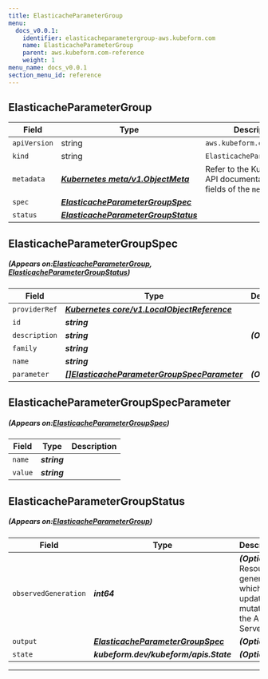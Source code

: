 ```yaml
---
title: ElasticacheParameterGroup
menu:
  docs_v0.0.1:
    identifier: elasticacheparametergroup-aws.kubeform.com
    name: ElasticacheParameterGroup
    parent: aws.kubeform.com-reference
    weight: 1
menu_name: docs_v0.0.1
section_menu_id: reference
---
```


## ElasticacheParameterGroup
| Field | Type | Description |
| ------ | ----- | ----------- |
| `apiVersion` | string | `aws.kubeform.com/v1alpha1` |
|    `kind` | string | `ElasticacheParameterGroup` |
| `metadata` | ***[Kubernetes meta/v1.ObjectMeta](https://kubernetes.io/docs/reference/generated/kubernetes-api/v1.13/#objectmeta-v1-meta)***|Refer to the Kubernetes API documentation for the fields of the `metadata` field.|
| `spec` | ***[ElasticacheParameterGroupSpec](#ElasticacheParameterGroupSpec)***||
| `status` | ***[ElasticacheParameterGroupStatus](#ElasticacheParameterGroupStatus)***||
## ElasticacheParameterGroupSpec
##### (Appears on:[ElasticacheParameterGroup](#ElasticacheParameterGroup), [ElasticacheParameterGroupStatus](#ElasticacheParameterGroupStatus))
| Field | Type | Description |
| ------ | ----- | ----------- |
| `providerRef` | ***[Kubernetes core/v1.LocalObjectReference](https://kubernetes.io/docs/reference/generated/kubernetes-api/v1.13/#localobjectreference-v1-core)***||
| `id` | ***string***||
| `description` | ***string***| ***(Optional)*** |
| `family` | ***string***||
| `name` | ***string***||
| `parameter` | ***[[]ElasticacheParameterGroupSpecParameter](#ElasticacheParameterGroupSpecParameter)***| ***(Optional)*** |
## ElasticacheParameterGroupSpecParameter
##### (Appears on:[ElasticacheParameterGroupSpec](#ElasticacheParameterGroupSpec))
| Field | Type | Description |
| ------ | ----- | ----------- |
| `name` | ***string***||
| `value` | ***string***||
## ElasticacheParameterGroupStatus
##### (Appears on:[ElasticacheParameterGroup](#ElasticacheParameterGroup))
| Field | Type | Description |
| ------ | ----- | ----------- |
| `observedGeneration` | ***int64***| ***(Optional)*** Resource generation, which is updated on mutation by the API Server.|
| `output` | ***[ElasticacheParameterGroupSpec](#ElasticacheParameterGroupSpec)***| ***(Optional)*** |
| `state` | ***kubeform.dev/kubeform/apis.State***| ***(Optional)*** |
---
